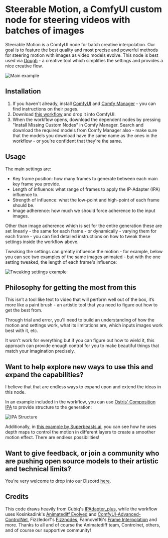 # Steerable Motion, a ComfyUI custom node for steering videos with batches of images

Steerable Motion is a ComfyUI node for batch creative interpolation. Our goal is to feature the best quality and most precise and powerful methods for steering motion with images as video models evolve.	This node is best used via [Dough](https://github.com/banodoco/dough) - a creative tool which simplifies the settings and provides a nice creative flow.

![Main example](https://github.com/banodoco/steerable-motion/blob/main/demo/main_example.gif)

## Installation

1. If you haven't already, install [ComfyUI](https://github.com/comfyanonymous/ComfyUI) and [Comfy Manager](https://github.com/ltdrdata/ComfyUI-Manager) - you can find instructions on their pages.
2. Download [this workflow](https://raw.githubusercontent.com/banodoco/steerable-motion/main/demo/creative_interpolation_example.json) and drop it into ComfyUI.
3. When the workflow opens, download the dependent nodes by pressing "Install Missing Custom Nodes" in Comfy Manager. Search and download the required models from Comfy Manager also - make sure that the models you download have the same name as the ones in the workflow - or you're confident that they're the same.

## Usage

The main settings are:

- Key frame position: how many frames to generate between each main key frame you provide.
- Length of influence: what range of frames to apply the IP-Adapter (IPA) influence to.
- Strength of influence: what the low-point and high-point of each frame should be.
- Image adherence: how much we should force adherence to the input images.

Other than image adherence which is set for the entire generation these are set linearly - the same for each frame - or dynamically - varying them for each frame - you can find detailed instructions on how to tweak these settings inside the workflow above.

Tweaking the settings can greatly influence the motion - for example, below you can see two examples of the same images animated - but with the one setting tweaked, the length of each frame's influence:

![Tweaking settings example](https://github.com/banodoco/steerable-motion/blob/main/demo/tweaking_settings.gif)

## Philosophy for getting the most from this

This isn’t a tool like text to video that will perform well out of the box, it’s more like a paint brush - an artistic tool that you need to figure out how to get the best from. 

Through trial and error, you'll need to build an understanding of how the motion and settings work, what its limitations are, which inputs images work best with it, etc.

It won't work for everything but if you can figure out how to wield it, this approach can provide enough control for you to make beautiful things that match your imagination precisely.

## Want to help explore new ways to use this and expand the capabilities?

I believe that that are endless ways to expand upon and extend the ideas in this node.

In an example included in the workflow, you can use [Ostris' Composition IPA](https://huggingface.co/ostris/ip-composition-adapter) to provide  structure to the generation:

![IPA Structure](https://github.com/banodoco/steerable-motion/blob/main/demo/ipa_structure.gif)

Additionally, in [this example by Superbeasts.ai](https://raw.githubusercontent.com/banodoco/steerable-motion/main/demo/SuperBeasts-POM-SmoothBatchCreative-V1.3.json), you can see how he uses depth maps to control the motion in different layers to create a smoother motion effect. There are endless possibilities!


## Want to give feedback, or join a community who are pushing open source models to their artistic and technical limits?

You're very welcome to drop into our Discord [here](https://discord.com/invite/8Wx9dFu5tP).

## Credits

This code draws heavily from Cubiq's [IPAdapter_plus](https://github.com/cubiq/ComfyUI_IPAdapter_plus), while the workflow uses Kosinkadink's [Animatediff Evolved](https://github.com/Kosinkadink/ComfyUI-AnimateDiff-Evolved) and [ComfyUI-Advanced-ControlNet](https://github.com/Kosinkadink/ComfyUI-Advanced-ControlNet), Fizzledorf's [Fizznodes](https://github.com/FizzleDorf/ComfyUI_FizzNodes), Fannovel16's [Frame Interpolation](https://github.com/Fannovel16/ComfyUI-Frame-Interpolation) and more. Thanks to all and of course the Animatediff team, Controlnet, others, and of course our supportive community!

